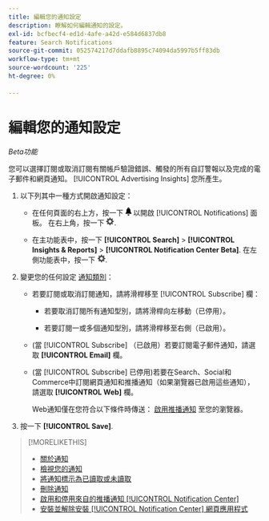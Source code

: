```yaml
---
title: 編輯您的通知設定
description: 瞭解如何編輯通知的設定。
exl-id: bcfbecf4-ed1d-4afe-a42d-e584d6837db8
feature: Search Notifications
source-git-commit: 052574217d7ddafb8895c74094da5997b5ff83db
workflow-type: tm+mt
source-wordcount: '225'
ht-degree: 0%

---
```


# 編輯您的通知設定

*Beta功能*

您可以選擇訂閱或取消訂閱有關帳戶驗證錯誤、觸發的所有自訂警報以及完成的電子郵件和網頁通知。 [!UICONTROL Advertising Insights] 您所產生。

1. 以下列其中一種方式開啟通知設定：

   * 在任何頁面的右上方，按一下 ![通知](/help/search-social-commerce/assets/notifications-panel.png "通知") 以開啟 [!UICONTROL Notifications] 面板。 在右上角，按一下 ![設定](/help/search-social-commerce/assets/settings-nc.png "設定").

   * 在主功能表中，按一下 **[!UICONTROL Search]** > **[!UICONTROL Insights & Reports]** > **[!UICONTROL Notification Center Beta]**. 在左側功能表中，按一下 ![設定](/help/search-social-commerce/assets/settings-nc.png "設定").

1. 變更您的任何設定 [通知類別](notification-about.md)：

   * 若要訂閱或取消訂閱通知，請將滑桿移至 [!UICONTROL Subscribe] 欄：

      * 若要取消訂閱所有通知型別，請將滑桿向左移動（已停用）。

      * 若要訂閱一或多個通知型別，請將滑桿移至右側（已啟用）。

   * (當 [!UICONTROL Subscribe] （已啟用）若要訂閱電子郵件通知，請選取 **[!UICONTROL Email]** 欄。

   * (當 [!UICONTROL Subscribe] 已停用)若要在Search、Social和Commerce中訂閱網頁通知和推播通知（如果瀏覽器已啟用這些通知），請選取 **[!UICONTROL Web]** 欄。

     Web通知僅在您符合以下條件時傳送： [啟用推播通知](notifications-push-enable-disable.md) 至您的瀏覽器。

1. 按一下 **[!UICONTROL Save]**.

>[!MORELIKETHIS]
>
>* [關於通知](/help/search-social-commerce/notifications/notification-about.md)
>* [檢視您的通知](notification-view.md)
>* [將通知標示為已讀取或未讀取](notification-mark-read-unread.md)
>* [刪除通知](notification-delete.md)
>* [啟用和停用來自的推播通知 [!UICONTROL Notification Center]](notifications-push-enable-disable.md)
>* [安裝並解除安裝 [!UICONTROL Notification Center] 網頁應用程式](notification-app-install-uninstall.md)
